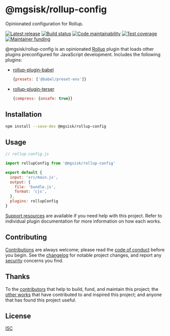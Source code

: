# @mgsisk/rollup-config

Opinionated configuration for Rollup.

[![Latest release][badge-release]][url-release]
[![Build status][badge-build]][url-build]
[![Code maintainability][badge-maintainability]][url-maintainability]
[![Test coverage][badge-coverage]][url-coverage]
[![Maintainer funding][badge-funding]][url-funding]

@mgsisk/rollup-config is an opinionated [Rollup][] plugin that loads other
plugins preconfigured for JavaScript development. Includes the following
plugins:

- [rollup-plugin-babel][]
  ```js
  {presets: ['@babel/preset-env']}
  ```
- [rollup-plugin-terser][]
  ```js
  {compress: {unsafe: true}}
  ```

## Installation

```sh
npm install --save-dev @mgsisk/rollup-config
```

## Usage

```js
// rollup.config.js

import rollupConfig from '@mgsisk/rollup-config'

export default {
  input: 'src/main.js',
  output: {
    file: 'bundle.js',
    format: 'cjs',
  },
  plugins: rollupConfig
}
```

[Support resources][] are available if you need help with this project. Refer to
individual plugin documentation for more information on how each works.

## Contributing

[Contributions][] are always welcome; please read the [code of conduct][]
before you begin. See the [changelog][] for notable project changes, and report
any [security][] concerns you find.

## Thanks

To the [contributors][] that help to build, fund, and maintain this project;
the [other works][] that have contributed to and inspired this project; and
anyone that has found this project useful.

## License

[ISC][]

[badge-build]: https://img.shields.io/travis/com/mgsisk/rollup-config
[badge-coverage]: https://img.shields.io/codeclimate/coverage/mgsisk/rollup-config
[badge-funding]: https://img.shields.io/liberapay/receives/mgsisk
[badge-maintainability]: https://img.shields.io/codeclimate/maintainability/mgsisk/rollup-config
[badge-release]: https://img.shields.io/github/v/tag/mgsisk/rollup-config?sort=semver
[changelog]: https://github.com/mgsisk/rollup-config/docs/CHANGELOG.md
[code of conduct]: https://github.com/mgsisk/rollup-config/docs/CODE_OF_CONDUCT.md
[contributions]: https://github.com/mgsisk/rollup-config/docs/CONTRIBUTING.md
[contributors]: https://github.com/mgsisk/rollup-config/docs/AUTHORS.md
[isc]: https://github.com/mgsisk/rollup-config/LICENSE.md
[other works]: https://github.com/mgsisk/rollup-config/docs/THANKS.md
[rollup-plugin-babel]: https://github.com/rollup/rollup-plugin-babel
[rollup-plugin-terser]: https://github.com/TrySound/rollup-plugin-terser
[rollup]: https://rollupjs.org
[security]: https://github.com/mgsisk/rollup-config/docs/SECURITY.md
[support resources]: https://github.com/mgsisk/rollup-config/docs/SUPPORT.md
[url-build]: https://travis-ci.com/mgsisk/rollup-config
[url-coverage]: https://codeclimate.com/github/mgsisk/rollup-config
[url-funding]: https://github.com/mgsisk/rollup-config/blob/master/docs/CONTRIBUTING.md#funding
[url-maintainability]: https://codeclimate.com/github/mgsisk/rollup-config
[url-release]: https://github.com/mgsisk/rollup-config/releases

